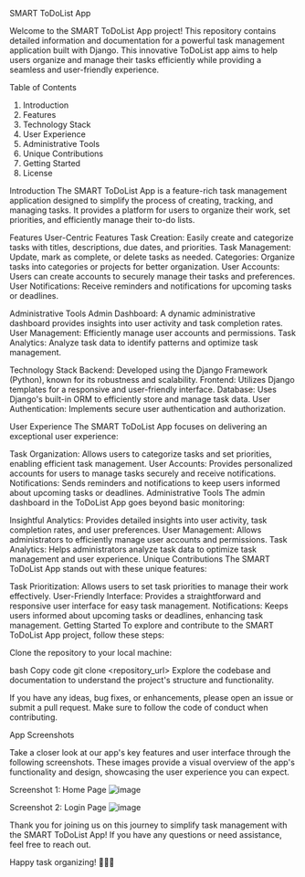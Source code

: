 SMART ToDoList App

Welcome to the SMART ToDoList App project! This repository contains detailed information and documentation for a powerful task management application built with Django. This innovative ToDoList app aims to help users organize and manage their tasks efficiently while providing a seamless and user-friendly experience.

Table of Contents
1. Introduction
2. Features
3. Technology Stack
4. User Experience
5. Administrative Tools
6. Unique Contributions
7. Getting Started
8. License

Introduction
The SMART ToDoList App is a feature-rich task management application designed to simplify the process of creating, tracking, and managing tasks. It provides a platform for users to organize their work, set priorities, and efficiently manage their to-do lists.

Features
User-Centric Features
Task Creation: Easily create and categorize tasks with titles, descriptions, due dates, and priorities.
Task Management: Update, mark as complete, or delete tasks as needed.
Categories: Organize tasks into categories or projects for better organization.
User Accounts: Users can create accounts to securely manage their tasks and preferences.
User Notifications: Receive reminders and notifications for upcoming tasks or deadlines.

Administrative Tools
Admin Dashboard: A dynamic administrative dashboard provides insights into user activity and task completion rates.
User Management: Efficiently manage user accounts and permissions.
Task Analytics: Analyze task data to identify patterns and optimize task management.

Technology Stack
Backend: Developed using the Django Framework (Python), known for its robustness and scalability.
Frontend: Utilizes Django templates for a responsive and user-friendly interface.
Database: Uses Django's built-in ORM to efficiently store and manage task data.
User Authentication: Implements secure user authentication and authorization.

User Experience
The SMART ToDoList App focuses on delivering an exceptional user experience:

Task Organization: Allows users to categorize tasks and set priorities, enabling efficient task management.
User Accounts: Provides personalized accounts for users to manage tasks securely and receive notifications.
Notifications: Sends reminders and notifications to keep users informed about upcoming tasks or deadlines.
Administrative Tools
The admin dashboard in the ToDoList App goes beyond basic monitoring:

Insightful Analytics: Provides detailed insights into user activity, task completion rates, and user preferences.
User Management: Allows administrators to efficiently manage user accounts and permissions.
Task Analytics: Helps administrators analyze task data to optimize task management and user experience.
Unique Contributions
The SMART ToDoList App stands out with these unique features:

Task Prioritization: Allows users to set task priorities to manage their work effectively.
User-Friendly Interface: Provides a straightforward and responsive user interface for easy task management.
Notifications: Keeps users informed about upcoming tasks or deadlines, enhancing task management.
Getting Started
To explore and contribute to the SMART ToDoList App project, follow these steps:

Clone the repository to your local machine:

bash
Copy code
git clone <repository_url>
Explore the codebase and documentation to understand the project's structure and functionality.

If you have any ideas, bug fixes, or enhancements, please open an issue or submit a pull request. Make sure to follow the code of conduct when contributing.

App Screenshots

Take a closer look at our app's key features and user interface through the following screenshots. These images provide a visual overview of the app's functionality and design, showcasing the user experience you can expect.

Screenshot 1: Home Page
![image](https://github.com/Rallfy/PythonToDoListDjango/assets/44873170/6cc3845d-3f31-4201-88f8-1fadc3b2e53d)

Screenshot 2: Login Page
![image](https://github.com/Rallfy/PythonToDoListDjango/assets/44873170/8beeba24-284e-4309-8180-af886d9a1dc6)


Thank you for joining us on this journey to simplify task management with the SMART ToDoList App! If you have any questions or need assistance, feel free to reach out.

Happy task organizing! 📝📅🚀
